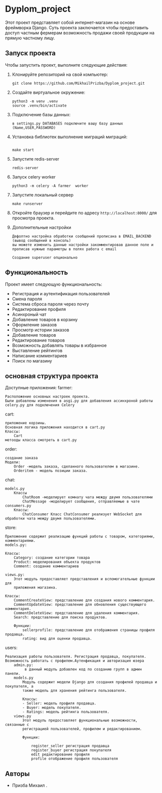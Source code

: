 # Dyplom_project



Этот проект представляет собой интернет-магазин на основе фреймворка Django.
Суть проекта заключается чтобы предоставить доступ частным фермерам возможность продажи
своей продукции на прямую частному лицу.

## Запуск проекта

Чтобы запустить проект, выполните следующие действия:

1. Клонируйте репозиторий на свой компьютер:

    ```
    git clone https://github.com/MikhailPrizba/Dyplom_project.git
    ```

2. Создайте виртуальное окружение:

    ```
    python3 -m venv .venv
    source .venv/bin/activate
    ```
3. Подключение базы данных:
    ```
    в settings.py DATABASES подключите вашу базу данных
    (Name,USER,PASSWORD)
    ```

4. Установка библиотек выполнение миграций миграций:

    ```

    make start

    ```

5. Запустите redis-server
    ```
    redis-server
    ```
6.  Запуск celery worker

    ```
    python3 -m celery -A farmer  worker
    ```
7. Запустите локальный сервер
    ```
    make runserver
    ```
8. Откройте браузер и перейдите по адресу `http://localhost:8000/` для просмотра проекта.

10. Дополнительные настройки
    ```
    Дефолтно настройка обработки сообщений прописана в EMAIL_BACKEND
    (вывод сообщений в консоль)
    вы можете изменить данные настройки закомментировав данное поле и
    прописав нужные параметры в полях работа с email

    Создание superuser опционально
    ```
## Функциональность

Проект имеет следующую функциональность:

- Регистрация и аутентификация пользователей
- Смена пароля
- Система сброса пароля через почту
- Редактирование профиля
- Асинхроный чат 
- Добавление товаров в корзину
- Оформление заказов
- Просмотр истории заказов
- Добавление товаров
- Редактирование товаров
- Возможность добавлять товары в избранное
- Выставление рейтингов
- Написание комментариев
- Поиск по магазину
## основная структура проекта
Доступные приложения:
farmer:

    Расположение основных настроек проекта.
    Были добавлены изменения в asgi.py для добавления ассинхроной работы
    celery.py для подключения Celery
    

cart:

    приложение корзины. 
    Основная логика приложения находится в cart.py
    Классы:
        Cart
    метооды класса смотреть в cart.py
order:

    создание заказа
    Модели:
        Order -модель заказа, сделанного пользователем в магазине.
        Orderitem - модель позиции заказа.

chat:

    models.py
        Классы
            ChatRoom -моделирует комнату чата между двумя пользователями
            ChatMessage -моделирует сообщения, отправляемые в чате
    consumers.py
        Классы:
            ChatConsumer Класс ChatConsumer реализует WebSocket для обработки чата между двумя пользователями.
store:

    Приложение содержит реализацию функций работы с товаром, категориями, комментариями.
    models.py:
    
    Классы:
        Category: создание категории товара
        Product: моделирования объекта продуктов
        Comment: создание комментариев
        
    views.py:
        Этот модуль предоставляет представления и вспомогательные функции для
        приложения магазина.

    Классы:
        CommentCreateView: представление для создания нового комментария.
        CommentUpdateView: представление для обновления существующего комментария.
        CommentDeleteView: представление для удаления комментария.
        Search: представление для поиска продуктов.

        Функции:
            sellerprofile: представление для отображения страницы профиля продавца.
            rating: вид для оценки продавца.

        
users:

    Реализация работы пользователя. Регистрация продавца, покупателя. 
    Возможность работать с профилем.Аутенфикация и авторизация юзера
        admin.py:
             в данный модуль добавлен код по созданию групп в админ панели.
        models.py
            Модуль содержит модели Django для создания профилей продавца и покупателя, а
            также модель для хранения рейтинга пользователя.

            Классы:
            - Seller: модель профиля продавца.
            - Buyer: модель покупателя.
            - Ratings: модель рейтинга пользователя.
        views.py
            Этот модуль предоставляет функциональные возможности, связанные с
            регистрацией пользователей, профилем и редактированием.

            Функции:

                register_seller регистрация продавца
                register_buyer регистрация покупателя
                edit редактирование профиля
                profile отображение профиля пользователя
## Авторы

- Призба Михаил
.

